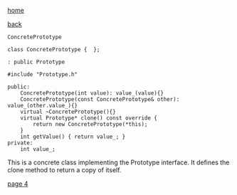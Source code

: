 [home](./page01.md)

[back](./page02.md)


```
ConcretePrototype
```

```
class ConcretePrototype {  };
```

```
: public Prototype
```


```
#include "Prototype.h"
```



```
public:
    ConcretePrototype(int value): value_(value){}
    ConcretePrototype(const ConcretePrototype& other): value_(other.value_){}
    virtual ~ConcretePrototype(){}
    virtual Prototype* clone() const override {
        return new ConcretePrototype(*this);
    }
    int getValue() { return value_; }
private:
    int value_;
```

This is a concrete class implementing the Prototype interface. It defines the clone method to return a copy of itself.


[page 4](./page04.md)
